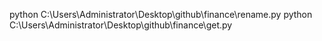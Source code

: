 python C:\\Users\\Administrator\\Desktop\\github\\finance\\rename.py
python C:\\Users\\Administrator\\Desktop\\github\\finance\\get.py

